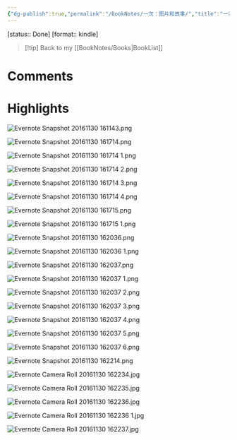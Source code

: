 ```yaml
---
{"dg-publish":true,"permalink":"/BookNotes/一次：图片和故事/","title":"一次","noteIcon":""}
---
```


[status:: Done]
[format:: kindle]

>[!tip] Back to my [[BookNotes/Books\|BookList]]

# Comments

# Highlights

![Evernote Snapshot 20161130 161143.png](/img/user/assets/images/Evernote%20Snapshot%2020161130%20161143.png)

![Evernote Snapshot 20161130 161714.png](/img/user/assets/images/Evernote%20Snapshot%2020161130%20161714.png)

![Evernote Snapshot 20161130 161714 1.png](/img/user/assets/images/Evernote%20Snapshot%2020161130%20161714%201.png)

![Evernote Snapshot 20161130 161714 2.png](/img/user/assets/images/Evernote%20Snapshot%2020161130%20161714%202.png)

![Evernote Snapshot 20161130 161714 3.png](/img/user/assets/images/Evernote%20Snapshot%2020161130%20161714%203.png)

![Evernote Snapshot 20161130 161714 4.png](/img/user/assets/images/Evernote%20Snapshot%2020161130%20161714%204.png)

![Evernote Snapshot 20161130 161715.png](/img/user/assets/images/Evernote%20Snapshot%2020161130%20161715.png)

![Evernote Snapshot 20161130 161715 1.png](/img/user/assets/images/Evernote%20Snapshot%2020161130%20161715%201.png)

![Evernote Snapshot 20161130 162036.png](/img/user/assets/images/Evernote%20Snapshot%2020161130%20162036.png)

![Evernote Snapshot 20161130 162036 1.png](/img/user/assets/images/Evernote%20Snapshot%2020161130%20162036%201.png)

![Evernote Snapshot 20161130 162037.png](/img/user/assets/images/Evernote%20Snapshot%2020161130%20162037.png)

![Evernote Snapshot 20161130 162037 1.png](/img/user/assets/images/Evernote%20Snapshot%2020161130%20162037%201.png)

![Evernote Snapshot 20161130 162037 2.png](/img/user/assets/images/Evernote%20Snapshot%2020161130%20162037%202.png)

![Evernote Snapshot 20161130 162037 3.png](/img/user/assets/images/Evernote%20Snapshot%2020161130%20162037%203.png)

![Evernote Snapshot 20161130 162037 4.png](/img/user/assets/images/Evernote%20Snapshot%2020161130%20162037%204.png)

![Evernote Snapshot 20161130 162037 5.png](/img/user/assets/images/Evernote%20Snapshot%2020161130%20162037%205.png)

![Evernote Snapshot 20161130 162037 6.png](/img/user/assets/images/Evernote%20Snapshot%2020161130%20162037%206.png)

![Evernote Snapshot 20161130 162214.png](/img/user/assets/images/Evernote%20Snapshot%2020161130%20162214.png)

![Evernote Camera Roll 20161130 162234.jpg](/img/user/assets/images/Evernote%20Camera%20Roll%2020161130%20162234.jpg)

![Evernote Camera Roll 20161130 162235.jpg](/img/user/assets/images/Evernote%20Camera%20Roll%2020161130%20162235.jpg)

![Evernote Camera Roll 20161130 162236.jpg](/img/user/assets/images/Evernote%20Camera%20Roll%2020161130%20162236.jpg)

![Evernote Camera Roll 20161130 162236 1.jpg](/img/user/assets/images/Evernote%20Camera%20Roll%2020161130%20162236%201.jpg)

![Evernote Camera Roll 20161130 162237.jpg](/img/user/assets/images/Evernote%20Camera%20Roll%2020161130%20162237.jpg)